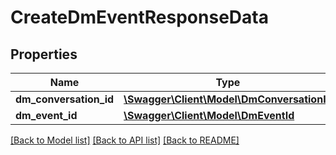 # CreateDmEventResponseData

## Properties
Name | Type | Description | Notes
------------ | ------------- | ------------- | -------------
**dm_conversation_id** | [**\Swagger\Client\Model\DmConversationId**](DmConversationId.md) |  | 
**dm_event_id** | [**\Swagger\Client\Model\DmEventId**](DmEventId.md) |  | 

[[Back to Model list]](../../README.md#documentation-for-models) [[Back to API list]](../../README.md#documentation-for-api-endpoints) [[Back to README]](../../README.md)

